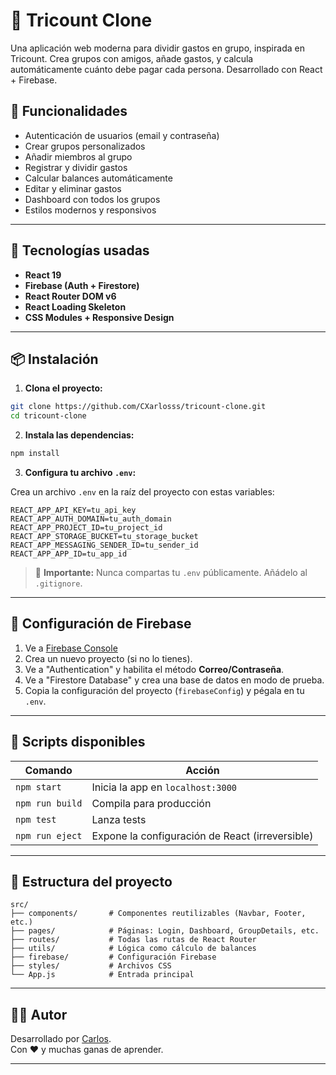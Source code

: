 # 💸 Tricount Clone

Una aplicación web moderna para dividir gastos en grupo, inspirada en Tricount. Crea grupos con amigos, añade gastos, y calcula automáticamente cuánto debe pagar cada persona. Desarrollado con React + Firebase.

## 🧠 Funcionalidades

- Autenticación de usuarios (email y contraseña)
- Crear grupos personalizados
- Añadir miembros al grupo
- Registrar y dividir gastos
- Calcular balances automáticamente
- Editar y eliminar gastos
- Dashboard con todos los grupos
- Estilos modernos y responsivos

---

## 🚀 Tecnologías usadas

- **React 19**
- **Firebase (Auth + Firestore)**
- **React Router DOM v6**
- **React Loading Skeleton**
- **CSS Modules + Responsive Design**

---

## 📦 Instalación

1. **Clona el proyecto:**

```bash
git clone https://github.com/CXarlosss/tricount-clone.git
cd tricount-clone
```

2. **Instala las dependencias:**

```bash
npm install
```

3. **Configura tu archivo `.env`:**

Crea un archivo `.env` en la raíz del proyecto con estas variables:

```env
REACT_APP_API_KEY=tu_api_key
REACT_APP_AUTH_DOMAIN=tu_auth_domain
REACT_APP_PROJECT_ID=tu_project_id
REACT_APP_STORAGE_BUCKET=tu_storage_bucket
REACT_APP_MESSAGING_SENDER_ID=tu_sender_id
REACT_APP_APP_ID=tu_app_id
```

> 🔐 **Importante:** Nunca compartas tu `.env` públicamente. Añádelo al `.gitignore`.

---

## 🔧 Configuración de Firebase

1. Ve a [Firebase Console](https://console.firebase.google.com/)
2. Crea un nuevo proyecto (si no lo tienes).
3. Ve a "Authentication" y habilita el método **Correo/Contraseña**.
4. Ve a "Firestore Database" y crea una base de datos en modo de prueba.
5. Copia la configuración del proyecto (`firebaseConfig`) y pégala en tu `.env`.

---

## 🧪 Scripts disponibles

| Comando         | Acción                         |
|-----------------|--------------------------------|
| `npm start`     | Inicia la app en `localhost:3000` |
| `npm run build` | Compila para producción        |
| `npm test`      | Lanza tests                    |
| `npm run eject` | Expone la configuración de React (irreversible) |

---

## 📁 Estructura del proyecto

```
src/
├── components/       # Componentes reutilizables (Navbar, Footer, etc.)
├── pages/            # Páginas: Login, Dashboard, GroupDetails, etc.
├── routes/           # Todas las rutas de React Router
├── utils/            # Lógica como cálculo de balances
├── firebase/         # Configuración Firebase
├── styles/           # Archivos CSS
└── App.js            # Entrada principal
```

---

## 🧑‍💻 Autor

Desarrollado por [Carlos](https://github.com/CXarlosss).  
Con ❤️ y muchas ganas de aprender.

---


